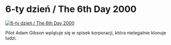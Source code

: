 6-ty dzień / The 6th Day 2000 
=============
[![6-ty dzień / The 6th Day 2000 ](http://vidos.pl/images/player.gif)](http://vidos.pl/6-ty-dzien-the-6th-day-2000)

 Pilot Adam Gibson wplątuje się w spisek korporacji, która nielegalnie klonuje ludzi.
